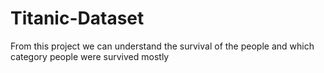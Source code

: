 # Titanic-Dataset
From this project we can understand the survival of the people and which category people were survived mostly
